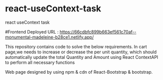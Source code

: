 # react-useContext-task
react useContext task

#Frontend Deployed URL :
https://66cdbfc899b663ef561c70af--monumental-madeleine-b28ce1.netlify.app/

This repository contains code to solve the below requirements.
In cart page,we needs to increase or decrease the per unit quantity, which should automatically update the total Quantity and Amount using React ContextAPI  to perform all necessary functions

Web page designed by using npm & cdn of React-Bootstrap & bootstrap.


